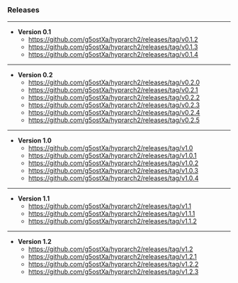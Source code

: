 ### Releases
---
- **Version 0.1**
  - https://github.com/g5ostXa/hyprarch2/releases/tag/v0.1.2
  - https://github.com/g5ostXa/hyprarch2/releases/tag/v0.1.3
  - https://github.com/g5ostXa/hyprarch2/releases/tag/v0.1.4
---
- **Version 0.2**
  - https://github.com/g5ostXa/hyprarch2/releases/tag/v0.2.0
  - https://github.com/g5ostXa/hyprarch2/releases/tag/v0.2.1
  - https://github.com/g5ostXa/hyprarch2/releases/tag/v0.2.2
  - https://github.com/g5ostXa/hyprarch2/releases/tag/v0.2.3
  - https://github.com/g5ostXa/hyprarch2/releases/tag/v0.2.4
  - https://github.com/g5ostXa/hyprarch2/releases/tag/v0.2.5
---
- **Version 1.0**
  - https://github.com/g5ostXa/hyprarch2/releases/tag/v1.0
  - https://github.com/g5ostXa/hyprarch2/releases/tag/v1.0.1
  - https://github.com/g5ostXa/hyprarch2/releases/tag/v1.0.2
  - https://github.com/g5ostXa/hyprarch2/releases/tag/v1.0.3
  - https://github.com/g5ostXa/hyprarch2/releases/tag/v1.0.4
---
- **Version 1.1**
  - https://github.com/g5ostXa/hyprarch2/releases/tag/v1.1
  - https://github.com/g5ostXa/hyprarch2/releases/tag/v1.1.1
  - https://github.com/g5ostXa/hyprarch2/releases/tag/v1.1.2
---
- **Version 1.2**
  - https://github.com/g5ostXa/hyprarch2/releases/tag/v1.2
  - https://github.com/g5ostXa/hyprarch2/releases/tag/v1.2.1
  - https://github.com/g5ostXa/hyprarch2/releases/tag/v1.2.2
  - https://github.com/g5ostXa/hyprarch2/releases/tag/v1.2.3
